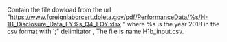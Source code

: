 Contain  the  file dowload from the url 
"https://www.foreignlaborcert.doleta.gov/pdf/PerformanceData/%s/H-1B_Disclosure_Data_FY%s_Q4_EOY.xlsx " 
 where %s is the year 2018 in the csv format with ';" delimitator , The file is   name H1b_input.csv.


